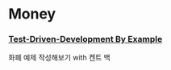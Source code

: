 # Money
### [Test-Driven-Development By Example](http://www.yes24.com/Product/Goods/12246033)
화폐 예제 작성해보기 with 켄트 백
